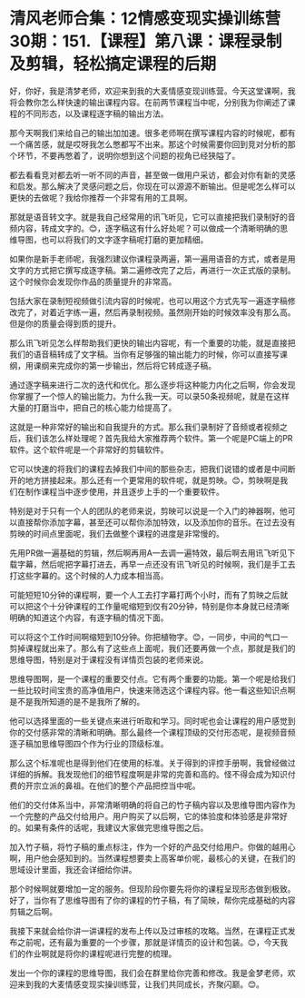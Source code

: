 # 清风老师合集：12情感变现实操训练营30期：151.【课程】第八课：课程录制及剪辑，轻松搞定课程的后期

好，你好，我是清梦老师，欢迎来到我的大麦情感变现训练营。今天这堂课啊，我将会教你怎么样快速的输出课程内容。在前两节课程当中呢，分别我为你阐述了课程的不同形态，以及课程逐字稿的输出方法。

那今天啊我们来给自己的输出加加速。很多老师啊在撰写课程内容的时候呢，都有一个痛苦感，就是哎呀我怎么憋都写不出来。那这个时候需要你回到竞对分析的那个环节，不要再憋着了，说明你想到这个问题的视角已经狭隘了。

都去看看竞对都去听一听不同的声音，甚至做一做用户采访，都会对你有新的灵感和启发。那么解决了灵感问题之后，你现在可以源源不断输出。但是呢怎么样可以更快的去做呢？我给你推荐一个非常有用的工具啊。

那就是语音转文字。就是我自己经常用的讯飞听见，它可以直接把我们录制好的音频内容，转成文字的。😊，逐字稿这有什么好处呢？可以做成一个清晰明确的思维导图，也可以将我们的文字逐字稿呢打磨的更加精细。

如果你是新手老师呢，我强烈建议你课程录两遍，第一遍用语音的方式，或者是用文字的方式把它撰写成逐字稿。第二遍修改完了之后，再进行一次正式版的录制。这个时候你会发现你作品的质量提升的非常高。

包括大家在录制短视频做引流内容的时候呢，也可以用这个方式先写一遍逐字稿修改完了，对着近字练一遍，然后再录制视频。虽然刚开始的时候效率没有那么高。但是你的质量会得到质的提升。

那么讯飞听见怎么样帮助我们更快的输出内容呢，有一个重要的功能，就是直接把我们的语音稿转成了文字稿。当你有足够强的输出能力的时候，你可以直接写课纲，用课纲来完成你的第一步输出，然后将它转成逐子稿。

通过逐字稿来进行二次的迭代和优化。那么逐步将这种能力内化之后啊，你会发现你掌握了一个惊人的输出能力。为什么我一天。可以录50条视频呢，就是在这样大量的打磨当中，把自己的核心能力给提高了。

这就是一种非常好的输出和自我提升的方式。那么我们录制好了音频或者视频之后，我们该怎么样处理呢？首先我给大家推荐两个软件。第一个呢是PC端上的PR软件。这个软件呢是一个非常好的剪辑软件。

它可以快速的将我们的课程去掉我们中间的那些杂志，把我们说错的或者是中间断开的地方拼接起来。那么还有一个更常用的软件呢，就是剪映。😊，剪映啊是我们在制作课程当中逐步使用，并且逐步上手的一个重要软件。

特别是对于只有一个人的团队的老师来说，剪映可以说是一个入门的神器啊，他可以直接帮你添加字幕，甚至还可以帮你添加特效，以及添加你的音乐。在过去没有剪映的时间点里面呢，我们去做整个课程的进度是非常慢的。

先用PR做一遍基础的剪辑，然后啊再用A一去调一遍特效，最后啊去用讯飞听见下载字幕，然后呢把字幕打进去，再早一点还没有讯飞听见的时候啊，我们是手工去打这些字幕的。这个时候的人力成本相当高。

可能短短10分钟的课程啊，要一个人工去打字幕打两个小时，而有了剪映之后就可以把这个十分钟课程的工作量呢缩短到仅有20分钟，特别是你本身就已经清晰明确的知道这个内容，有逐字稿的情况下面。

可以将这个工作时间啊缩短到10分钟。你把植物字。😊，一同步，中间的气口一剪掉课程就出来了。那么有了这些点上面呢，我们还要再做一个点，那就是我们的思维导图，特别是对于课程没有详情页包装的老师来说。

思维导图啊，是一个课程的重要交付点。它有两个重要的功能。第一个呢是给我们一些比较时间宝贵的高净值用户，快速来筛选这个课程内容。他一看这些知识点啊是不是我所知道的是不是我所了解的。

他可以选择里面的一些关键点来进行听取和学习。同时呢也会让课程的用户感觉到你的交付感非常的清晰和明确。那么最终一个课程顶级的交付形态呢，是视频音频逐子稿加思维导图四个作为行业的顶级标准。

那么这个标准呢也是得到他们在使用的标准。关于得到的评控手册啊，我曾经做过详细的拆解。我发现他们的细节程度啊是非常的完善和高的。怪不得会成为知识付费的开宗立派的鼻祖。在他们的整个产品把控当中呢。

他们的交付体系当中，非常清晰明确的将自己的竹子稿内容以及思维导图内容作为一个完整的产品交付给用户。用户购买了以后啊，它的体验度和体验感是非常好的。如果有条件的话呢，我建议大家做完思维导图之后。

加入竹子稿，将竹子稿的重点标注，作为一个好的产品交付给用户。你做的越用心啊，用户他会感知到的。当然课程想要卖上高客单价呢，最核心的关键，在我们的思域设计里面，我还会详细给你讲。

那个时候啊就要增加一定的服务。但现阶段你要先将你的课程呈现形态做到极致。好了，当你有了思维导图有了你的课程的竹子稿，有了简映，帮你完成基础的内容剪辑之后啊。

我接下来就会给你讲一讲课程的发布上传以及过审核的攻略。当然，在课程正式发布之前呢，还有最为重要的一个步骤，那就是详情页的设计和包装。😊，今天我们的作业啊就是将你的课程呢进行完整的梳理。

发出一个你的课程的思维导图，我们会在群里给你完善和修改。我是金梦老师，欢迎来到我的大麦情感变现实操训练营，让我们共同成长，齐聚闪巅。😊。

